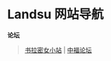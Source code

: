 # Landsu 网站导航

**论坛**

> [书拉密女小站](http://www.sulami01.org/) | [中福论坛](http://cgdepot.net/bbs/forum.php) 